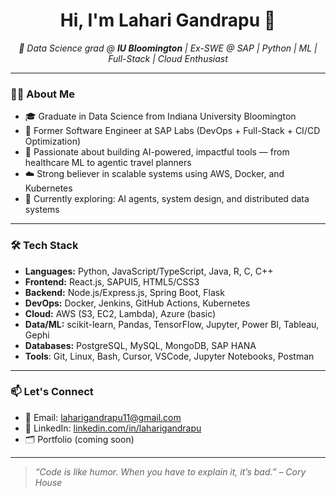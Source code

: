 <h1 align="center">Hi, I'm Lahari Gandrapu 👋</h1>

<p align="center">
  <em>🚀 Data Science grad @ <strong>IU Bloomington</strong> | Ex-SWE @ SAP | Python | ML | Full-Stack | Cloud Enthusiast</em>
</p>

---

### 👩‍💻 About Me

- 🎓 Graduate in Data Science from Indiana University Bloomington
- 💼 Former Software Engineer at SAP Labs (DevOps + Full-Stack + CI/CD Optimization)
- 🧠 Passionate about building AI-powered, impactful tools — from healthcare ML to agentic travel planners
- ☁️ Strong believer in scalable systems using AWS, Docker, and Kubernetes
- 🧩 Currently exploring: AI agents, system design, and distributed data systems

---

### 🛠️ Tech Stack

- **Languages:** Python, JavaScript/TypeScript, Java, R, C, C++
- **Frontend:** React.js, SAPUI5, HTML5/CSS3
- **Backend:** Node.js/Express.js, Spring Boot, Flask
- **DevOps:** Docker, Jenkins, GitHub Actions, Kubernetes
- **Cloud:** AWS (S3, EC2, Lambda), Azure (basic)
- **Data/ML:** scikit-learn, Pandas, TensorFlow, Jupyter, Power BI, Tableau, Gephi
- **Databases:** PostgreSQL, MySQL, MongoDB, SAP HANA
- **Tools**: Git, Linux, Bash, Cursor, VSCode, Jupyter Notebooks, Postman

---

### 📫 Let's Connect

- 📧 Email: [laharigandrapu11@gmail.com](mailto:laharigandrapu11@gmail.com)
- 💼 LinkedIn: [linkedin.com/in/laharigandrapu](https://linkedin.com/in/laharigandrapu)
- 🗂️ Portfolio (coming soon)

---

> _“Code is like humor. When you have to explain it, it’s bad.” – Cory House_

